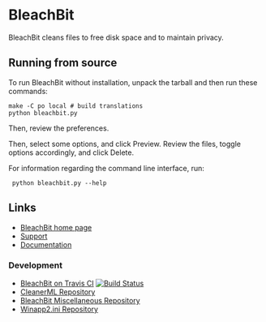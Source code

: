 # BleachBit

BleachBit cleans files to free disk space and to maintain privacy.

## Running from source

To run BleachBit without installation, unpack the tarball and then run these
commands:

    make -C po local # build translations
    python bleachbit.py

Then, review the preferences.

Then, select some options, and click Preview.  Review the files, toggle options accordingly, and click Delete.

For information regarding the command line interface, run:

     python bleachbit.py --help

## Links

* [BleachBit home 
page](http://bleachbit.sourceforge.net)
* [Support](http://bleachbit.sourceforge.net/help)
* [Documentation](https://bleachbit.github.io/docs/)

### Development
* [BleachBit on Travis CI](https://travis-ci.org/az0/bleachbit)  [![Build Status](https://travis-ci.org/az0/bleachbit.svg?branch=master)](https://travis-ci.org/az0/bleachbit)
* [CleanerML Repository](https://github.com/az0/cleanerml)
* [BleachBit Miscellaneous Repository](https://github.com/az0/bleachbit-misc)
* [Winapp2.ini Repository](https://github.com/az0/winapp2.ini)
